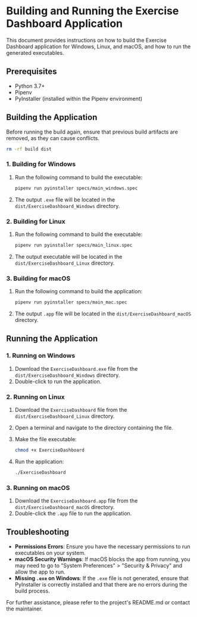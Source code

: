 # Building and Running the Exercise Dashboard Application

This document provides instructions on how to build the Exercise Dashboard application for Windows, Linux, and macOS, and how to run the generated executables.

## Prerequisites

- Python 3.7+
- Pipenv
- PyInstaller (installed within the Pipenv environment)

## Building the Application
Before running the build again, ensure that previous build artifacts are removed, as they can cause conflicts.
``` bash
rm -rf build dist
```
### 1. Building for Windows

1. Run the following command to build the executable:

    ```bash
    pipenv run pyinstaller specs/main_windows.spec
    ```

3. The output `.exe` file will be located in the `dist/ExerciseDashboard_Windows` directory.

### 2. Building for Linux

1. Run the following command to build the executable:

    ```bash
    pipenv run pyinstaller specs/main_linux.spec
    ```

2. The output executable will be located in the `dist/ExerciseDashboard_Linux` directory.

### 3. Building for macOS

1. Run the following command to build the application:

    ```bash
    pipenv run pyinstaller specs/main_mac.spec
    ```

2. The output `.app` file will be located in the `dist/ExerciseDashboard_macOS` directory.

## Running the Application

### 1. Running on Windows

1. Download the `ExerciseDashboard.exe` file from the `dist/ExerciseDashboard_Windows` directory.
2. Double-click to run the application.

### 2. Running on Linux

1. Download the `ExerciseDashboard` file from the `dist/ExerciseDashboard_Linux` directory.
2. Open a terminal and navigate to the directory containing the file.
3. Make the file executable:

    ```bash
    chmod +x ExerciseDashboard
    ```

4. Run the application:

    ```bash
    ./ExerciseDashboard
    ```

### 3. Running on macOS

1. Download the `ExerciseDashboard.app` file from the `dist/ExerciseDashboard_macOS` directory.
2. Double-click the `.app` file to run the application.

## Troubleshooting

- **Permissions Errors**: Ensure you have the necessary permissions to run executables on your system.
- **macOS Security Warnings**: If macOS blocks the app from running, you may need to go to "System Preferences" > "Security & Privacy" and allow the app to run.
- **Missing `.exe` on Windows**: If the `.exe` file is not generated, ensure that PyInstaller is correctly installed and that there are no errors during the build process.

For further assistance, please refer to the project's README.md or contact the maintainer.